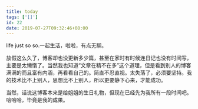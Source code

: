 ```yaml
---
title: today
tags: ['[]']
id: 22
date: 2019-07-27T09:32:46+08:00
---
```



life just so so.一起生活，啦啦，有点无聊。
<!-- more -->
放假这么久了，博客却也没更新多少篇，甚至在家时有时候连日记也没有时间写，主要是太懒惰了。当然我也知道“文章在精不在多”这个道理，但是看到别人的博客满满的而且富有内涵，再看看自己的。简直不忍直视。太失落了，必须要坚持。我的技术比不上别人，思想比不上别人，所以更要静下心来，才能成功。

当然，话说这博客本来是给姐姐的生日礼物，但现在已经先为我所有一段时间吧。哈哈哈，毕竟是我的成果。